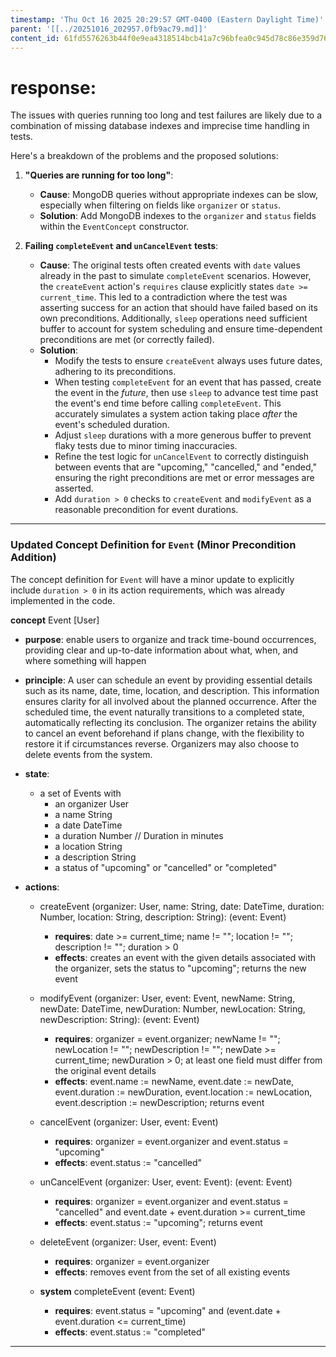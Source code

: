 ```yaml
---
timestamp: 'Thu Oct 16 2025 20:29:57 GMT-0400 (Eastern Daylight Time)'
parent: '[[../20251016_202957.0fb9ac79.md]]'
content_id: 61fd5576263b44f0e9ea4318514bcb41a7c96bfea0c945d78c86e359d76d0ec1
---
```


# response:

The issues with queries running too long and test failures are likely due to a combination of missing database indexes and imprecise time handling in tests.

Here's a breakdown of the problems and the proposed solutions:

1. **"Queries are running for too long"**:
   * **Cause**: MongoDB queries without appropriate indexes can be slow, especially when filtering on fields like `organizer` or `status`.
   * **Solution**: Add MongoDB indexes to the `organizer` and `status` fields within the `EventConcept` constructor.

2. **Failing `completeEvent` and `unCancelEvent` tests**:
   * **Cause**: The original tests often created events with `date` values already in the past to simulate `completeEvent` scenarios. However, the `createEvent` action's `requires` clause explicitly states `date >= current_time`. This led to a contradiction where the test was asserting success for an action that should have failed based on its own preconditions. Additionally, `sleep` operations need sufficient buffer to account for system scheduling and ensure time-dependent preconditions are met (or correctly failed).
   * **Solution**:
     * Modify the tests to ensure `createEvent` always uses future dates, adhering to its preconditions.
     * When testing `completeEvent` for an event that has passed, create the event in the *future*, then use `sleep` to advance test time past the event's end time before calling `completeEvent`. This accurately simulates a system action taking place *after* the event's scheduled duration.
     * Adjust `sleep` durations with a more generous buffer to prevent flaky tests due to minor timing inaccuracies.
     * Refine the test logic for `unCancelEvent` to correctly distinguish between events that are "upcoming," "cancelled," and "ended," ensuring the right preconditions are met or error messages are asserted.
     * Add `duration > 0` checks to `createEvent` and `modifyEvent` as a reasonable precondition for event durations.

***

### Updated Concept Definition for `Event` (Minor Precondition Addition)

The concept definition for `Event` will have a minor update to explicitly include `duration > 0` in its action requirements, which was already implemented in the code.

**concept** Event \[User]

* **purpose**: enable users to organize and track time-bound occurrences, providing clear and up-to-date information about what, when, and where something will happen

* **principle**: A user can schedule an event by providing essential details such as its name, date, time, location, and description. This information ensures clarity for all involved about the planned occurrence. After the scheduled time, the event naturally transitions to a completed state, automatically reflecting its conclusion. The organizer retains the ability to cancel an event beforehand if plans change, with the flexibility to restore it if circumstances reverse. Organizers may also choose to delete events from the system.

* **state**:
  * a set of Events with
    * an organizer User
    * a name String
    * a date DateTime
    * a duration Number // Duration in minutes
    * a location String
    * a description String
    * a status of "upcoming" or "cancelled" or "completed"

* **actions**:
  * createEvent (organizer: User, name: String, date: DateTime, duration: Number, location: String, description: String): (event: Event)
    * **requires**: date >= current\_time; name != ""; location != ""; description != ""; duration > 0
    * **effects**: creates an event with the given details associated with the organizer, sets the status to "upcoming"; returns the new event

  * modifyEvent (organizer: User, event: Event, newName: String, newDate: DateTime, newDuration: Number, newLocation: String, newDescription: String): (event: Event)
    * **requires**: organizer = event.organizer; newName != ""; newLocation != ""; newDescription != ""; newDate >= current\_time; newDuration > 0; at least one field must differ from the original event details
    * **effects**: event.name := newName, event.date := newDate, event.duration := newDuration, event.location := newLocation, event.description := newDescription; returns event

  * cancelEvent (organizer: User, event: Event)
    * **requires**: organizer = event.organizer and event.status = "upcoming"
    * **effects**: event.status := "cancelled"

  * unCancelEvent (organizer: User, event: Event): (event: Event)
    * **requires**: organizer = event.organizer and event.status = "cancelled" and event.date + event.duration >= current\_time
    * **effects**: event.status := "upcoming"; returns event

  * deleteEvent (organizer: User, event: Event)
    * **requires**: organizer = event.organizer
    * **effects**: removes event from the set of all existing events

  * **system** completeEvent (event: Event)
    * **requires**: event.status = "upcoming" and (event.date + event.duration <= current\_time)
    * **effects**: event.status := "completed"

***
